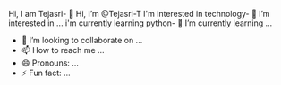Hi, I am Tejasri- 👋 Hi, I’m @Tejasri-T
I'm interested in technology- 👀 I’m interested in ...
i'm currently learning python- 🌱 I’m currently learning ...
- 💞️ I’m looking to collaborate on ...
- 📫 How to reach me ...
- 😄 Pronouns: ...
- ⚡ Fun fact: ...

<!---
Tejasri-T/Tejasri-T is a ✨ special ✨ repository because its `README.md` (this file) appears on your GitHub profile.
You can click the Preview link to take a look at your changes.
--->
